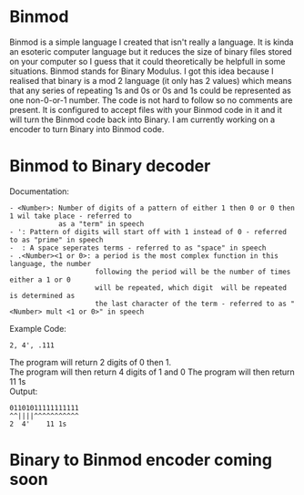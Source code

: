 # Binmod

Binmod is a simple language I created that isn't really a language. It is kinda an esoteric computer language but it reduces the size of binary files stored on your computer so I guess that it could theoretically be helpfull in some situations. Binmod stands for Binary Modulus. I got this idea because I realised that binary is a mod 2 language (it only has 2 values) which means that any series of repeating 1s and 0s or 0s and 1s could be represented as one non-0-or-1 number. The code is not hard to follow so no comments are present. It is configured to accept files with your Binmod code in it and it will turn the Binmod code back into Binary. I am currently working on a encoder to turn Binary into Binmod code.  


# Binmod to Binary decoder
Documentation:
```
- <Number>: Number of digits of a pattern of either 1 then 0 or 0 then 1 wil take place - referred to
            as a "term" in speech
- ': Pattern of digits will start off with 1 instead of 0 - referred to as "prime" in speech
-  : A space seperates terms - referred to as "space" in speech
- .<Number><1 or 0>: a period is the most complex function in this language, the number
                     following the period will be the number of times either a 1 or 0
                     will be repeated, which digit  will be repeated is determined as
                     the last character of the term - referred to as "<Number> mult <1 or 0>" in speech
```

Example Code:
```
2, 4', .111
```
The program will return 2 digits of 0 then 1.  
The program will then return 4 digits of 1 and 0 
The program will then return 11 1s  
Output:
```
01101011111111111
^^||||^^^^^^^^^^^
2  4'    11 1s
```

# Binary to Binmod encoder coming soon
